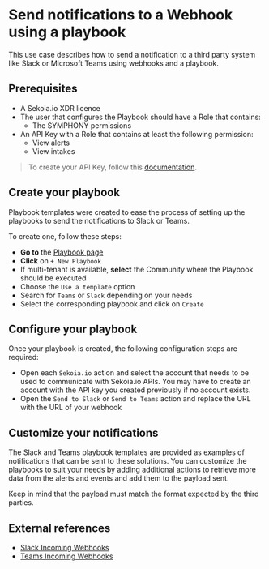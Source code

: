 # Send notifications to a Webhook using a playbook

This use case describes how to send a notification to a third party system like Slack or Microsoft Teams using webhooks and a playbook.

## Prerequisites

- A Sekoia.io XDR licence
- The user that configures the Playbook should have a Role that contains:
	* The SYMPHONY permissions
- An API Key with a Role that contains at least the following permission:
	* View alerts
	* View intakes

> To create your API Key, follow this [documentation](../../../getting_started/manage_api_keys.md).

## Create your playbook

Playbook templates were created to ease the process of setting up the playbooks to send the notifications to Slack or Teams. 

To create one, follow these steps: 


- **Go to** the [Playbook page](https://app.sekoia.io/operations/playbooks)
- **Click** on `+ New Playbook`
- If multi-tenant is available, **select** the Community where the Playbook should be executed
- Choose the `Use a template` option 
- Search for `Teams` or `Slack` depending on your needs
- Select the corresponding playbook and click on `Create`

## Configure your playbook

Once your playbook is created, the following configuration steps are required:

- Open each `Sekoia.io` action and select the account that needs to be used to communicate with Sekoia.io APIs. You may have to create an account with the API key you created previously if no account exists.
- Open the `Send to Slack` or `Send to Teams` action and replace the URL with the URL of your webhook

## Customize your notifications

The Slack and Teams playbook templates are provided as examples of notifications that can be sent to these solutions. You can customize the playbooks to suit your needs by adding additional actions to retrieve more data from the alerts and events and add them to the payload sent. 

Keep in mind that the payload must match the format expected by the third parties.

## External references

- [Slack Incoming Webhooks](https://api.slack.com/messaging/webhooks)
- [Teams Incoming Webhooks](https://learn.microsoft.com/en-us/microsoftteams/platform/webhooks-and-connectors/how-to/add-incoming-webhook)